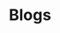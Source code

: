 ---
date:  ""
draft: "false"
title: "Blogs"
terms: [ "blogs" ]
weight: 2
module:
    cover: "cover.jpg"
    anima: "cover.jpg"
    layout: ""
parted: 
chairman:
    lead: "Person In Charge"
    icon: ""
    desc: "If you have any question about this section, please contact person below for more information."
    list:
        - name: "Muhammad Hadziq Mirza"
          post: Manager
        - name: "null"
          post: Developer
register:
    lead: "pendaftaran"
    icon: ""
    desc: ""
    data:
        - name: "Personal"
          desc: "Buat kursus terbuka untuk menyediakan hak akses pendidikan yang setara di seluruh dunia."
          link: "#"
        - name: "Institusi"
          desc: "Bantu tutor untuk meningkatkan kursus terdaftar dan menjadi rekan satu tim untuk kursus tertentu"
          link: "#"
reported:
    github:
        lead: "Trouble Report"
        desc: ""
        link: "yuros-website/comment"
        rule:
          - "Login menggunakan akun Github untuk mengajukan report."
          - "Gunakan kalimat deskriptif yang jelas terkait kendala yang dihadapi dalam pengajuan report"
          - "Upload gambar screenshoot terkait report untuk membantu kami dalam penanganan report"
          - "Progress penanganan report dapat di monitoring pada halaman github course."
    gitlab:
        lead: ""
        desc: ""
        link: "yuros-website/comment"
        rule:
          - "Login menggunakan akun Github untuk mengajukan report."
          - "Gunakan kalimat deskriptif yang jelas terkait kendala yang dihadapi dalam pengajuan report"
          - "Upload gambar screenshoot terkait report untuk membantu kami dalam penanganan report"
          - "Progress penanganan report dapat di monitoring pada halaman github course."
metadata:
    index: false
    thumb: "cover.jpg"
    author: "Al Muhdil Karim"
description: "Read or Share your stories. Every people will be hear at here."
---